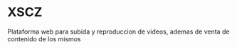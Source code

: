 # XSCZ
Plataforma web para subida y reproduccion de videos, ademas de venta de contenido de los mismos
